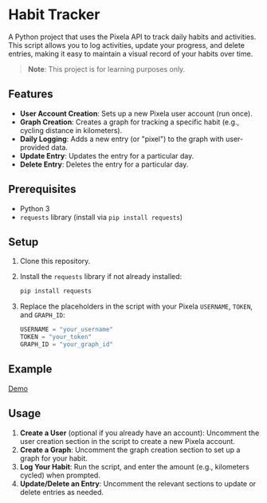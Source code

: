 # Habit Tracker

A Python project that uses the Pixela API to track daily habits and activities. This script allows you to log activities, update your progress, and delete entries, making it easy to maintain a visual record of your habits over time.
> **Note**: This project is for learning purposes only.
## Features

- **User Account Creation**: Sets up a new Pixela user account (run once).
- **Graph Creation**: Creates a graph for tracking a specific habit (e.g., cycling distance in kilometers).
- **Daily Logging**: Adds a new entry (or "pixel") to the graph with user-provided data.
- **Update Entry**: Updates the entry for a particular day.
- **Delete Entry**: Deletes the entry for a particular day.

## Prerequisites

- Python 3
- `requests` library (install via `pip install requests`)

## Setup

1. Clone this repository.
2. Install the `requests` library if not already installed:
   ```bash
   pip install requests
   ```

3. Replace the placeholders in the script with your Pixela `USERNAME`, `TOKEN`, and `GRAPH_ID`:
   ```python
   USERNAME = "your_username"
   TOKEN = "your_token"
   GRAPH_ID = "your_graph_id"
   ```
## Example 
[Demo](https://pixe.la/v1/users/madhavanr/graphs/graph1.html)
## Usage

1. **Create a User** (optional if you already have an account): Uncomment the user creation section in the script to create a new Pixela account.
2. **Create a Graph**: Uncomment the graph creation section to set up a graph for your habit.
3. **Log Your Habit**: Run the script, and enter the amount (e.g., kilometers cycled) when prompted.
4. **Update/Delete an Entry**: Uncomment the relevant sections to update or delete entries as needed.
